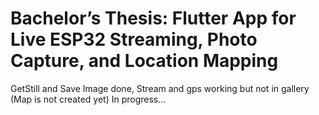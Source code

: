# Bachelor’s Thesis: Flutter App for Live ESP32 Streaming, Photo Capture, and Location Mapping
GetStill and Save Image done, Stream and gps working but not in gallery (Map is not created yet)
In progress...
